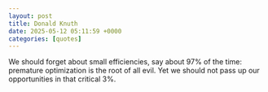 ```yaml
---
layout: post
title: Donald Knuth
date: 2025-05-12 05:11:59 +0000
categories: [quotes]
---
```


We should forget about small efficiencies, say about 97% of the time: premature optimization is the root of all evil. Yet we should not pass up our opportunities in that critical 3%.  

